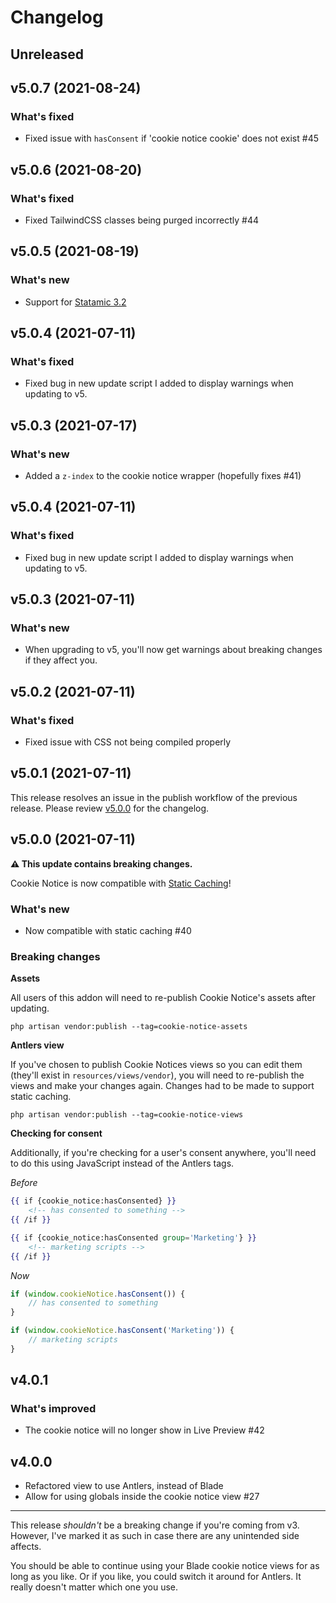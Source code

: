 # Changelog

## Unreleased

## v5.0.7 (2021-08-24)

### What's fixed

* Fixed issue with `hasConsent` if 'cookie notice cookie' does not exist #45

## v5.0.6 (2021-08-20)

### What's fixed

* Fixed TailwindCSS classes being purged incorrectly #44

## v5.0.5 (2021-08-19)

### What's new

* Support for [Statamic 3.2](https://statamic.com/blog/statamic-3.2-beta)

## v5.0.4 (2021-07-11)

### What's fixed

* Fixed bug in new update script I added to display warnings when updating to v5.

## v5.0.3 (2021-07-17)

### What's new

* Added a `z-index` to the cookie notice wrapper (hopefully fixes #41)

## v5.0.4 (2021-07-11)

### What's fixed

* Fixed bug in new update script I added to display warnings when updating to v5.

## v5.0.3 (2021-07-11)

### What's new

* When upgrading to v5, you'll now get warnings about breaking changes if they affect you.

## v5.0.2 (2021-07-11)

### What's fixed

* Fixed issue with CSS not being compiled properly

## v5.0.1 (2021-07-11)

This release resolves an issue in the publish workflow of the previous release. Please review [v5.0.0](https://github.com/doublethreedigital/cookie-notice/releases/tag/v5.0.0) for the changelog.

## v5.0.0 (2021-07-11)

**⚠️ This update contains breaking changes.**

Cookie Notice is now compatible with [Static Caching](https://statamic.dev/static-caching#content)!

### What's new

* Now compatible with static caching #40

### Breaking changes

**Assets**

All users of this addon will need to re-publish Cookie Notice's assets after updating.

```
php artisan vendor:publish --tag=cookie-notice-assets
```

**Antlers view**

If you've chosen to publish Cookie Notices views so you can edit them (they'll exist in `resources/views/vendor`), you will need to re-publish the views and make your changes again. Changes had to be made to support static caching.

```
php artisan vendor:publish --tag=cookie-notice-views
```

**Checking for consent**

Additionally, if you're checking for a user's consent anywhere, you'll need to do this using JavaScript instead of the Antlers tags.

*Before*
```handlebars
{{ if {cookie_notice:hasConsented} }}
    <!-- has consented to something -->
{{ /if }}

{{ if {cookie_notice:hasConsented group='Marketing'} }}
    <!-- marketing scripts -->
{{ /if }}
```

*Now*
```js
if (window.cookieNotice.hasConsent()) {
    // has consented to something
}

if (window.cookieNotice.hasConsent('Marketing')) {
    // marketing scripts
}
```

## v4.0.1

### What's improved

* The cookie notice will no longer show in Live Preview #42

## v4.0.0

* Refactored view to use Antlers, instead of Blade
* Allow for using globals inside the cookie notice view #27

---

This release *shouldn't* be a breaking change if you're coming from v3. However, I've marked it as such in case there are any unintended side affects.

You should be able to continue using your Blade cookie notice views for as long as you like. Or if you like, you could switch it around for Antlers. It really doesn't matter which one you use.
